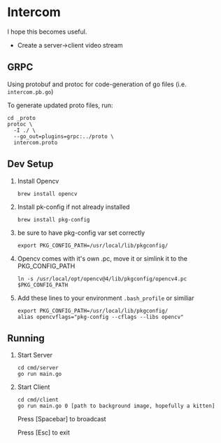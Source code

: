 # Intercom
I hope this becomes useful.

* Create a server->client video stream

## GRPC
Using protobuf and protoc for code-generation of go files (i.e. `intercom.pb.go`)

To generate updated proto files, run:

```
cd _proto
protoc \
  -I ./ \
  --go_out=plugins=grpc:../proto \
  intercom.proto
```

## Dev Setup
1. Install Opencv
	
	```
	brew install opencv
	```
	
1. Install pk-config if not already installed
	
	```
	brew install pkg-config
	```
	 
1. be sure to have pkg-config var set correctly

	```
	export PKG_CONFIG_PATH=/usr/local/lib/pkgconfig/
	```
	
1. Opencv comes with it's own .pc, move it or simlink it to the PKG_CONFIG_PATH

	```
	ln -s /usr/local/opt/opencv@4/lib/pkgconfig/opencv4.pc $PKG_CONFIG_PATH
	```

1. Add these lines to your environment `.bash_profile` or similiar

	```
	export PKG_CONFIG_PATH=/usr/local/lib/pkgconfig/
	alias opencvflags="pkg-config --cflags --libs opencv"
	```

## Running
1. Start Server
    ```
    cd cmd/server
    go run main.go
    ```
    
1. Start Client
    ```
    cd cmd/client
    go run main.go 0 [path to background image, hopefully a kitten]
    ```
    
    Press [Spacebar] to broadcast
    
    Press [Esc] to exit